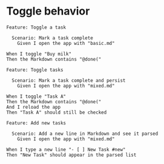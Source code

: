 # Toggle behavior

```gherkin
Feature: Toggle a task

  Scenario: Mark a task complete
    Given I open the app with "basic.md"
```

    When I toggle "Buy milk"
    Then the Markdown contains "@done("

```gherkin
Feature: Toggle tasks

  Scenario: Mark a task complete and persist
    Given I open the app with "mixed.md"
```

    When I toggle "Task A"
    Then the Markdown contains "@done("
    And I reload the app
    Then "Task A" should still be checked

```gherkin
Feature: Add new tasks

  Scenario: Add a new line in Markdown and see it parsed
    Given I open the app with "mixed.md"
```

    When I type a new line "- [ ] New Task #new"
    Then "New Task" should appear in the parsed list
